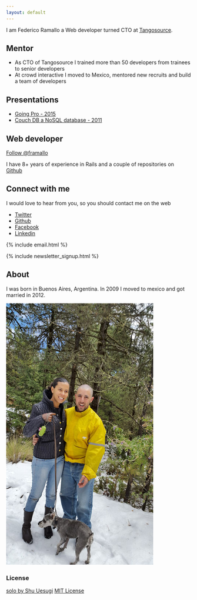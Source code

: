 ```yaml
---
layout: default
---
```


I am Federico Ramallo a Web developer turned CTO at [Tangosource](http://tangosource.com).

## Mentor

* As CTO of Tangosource I trained more than 50 developers from trainees to senior developers
* At crowd interactive I moved to Mexico, mentored new recruits and build a team of developers


## Presentations

* [Going Pro - 2015](https://docs.google.com/presentation/d/1VJPXj6UPEsszSQVB7UnB5oAyN1mWLJ6nsrIM8rzs644/edit?usp=sharing)
* [Couch DB a NoSQL database - 2011](http://www.slideshare.net/rubycslides/couchdb-a-nosql-database)

## Web developer

<a class="github-button" href="https://github.com/framallo" data-style="mega" data-count-href="/framallo/followers" data-count-api="/users/framallo#followers" data-count-aria-label="# followers on GitHub" aria-label="Follow @framallo on GitHub">Follow @framallo</a>

I have 8+ years of experience in Rails and a couple of repositories on [Github](/github.html)

## Connect with me


I would love to hear from you, so you should contact me on the web

* [Twitter](http://twitter.com/framallo)
* [Github](https://github.com/framallo)
* [Facebook](https://www.facebook.com/federico.ramallo.94)
* [Linkedin](https://mx.linkedin.com/in/framallo)

{% include email.html %}

{% include newsletter_signup.html %}

## About

I was born in Buenos Aires, Argentina. In 2009 I moved to mexico and got married in 2012.

![Federico and Adela](images/adela_and_fede.jpg)

### License

[solo by Shu Uesugi](https://github.com/chibicode/solo) [MIT License](http://chibicode.mit-license.org/)

